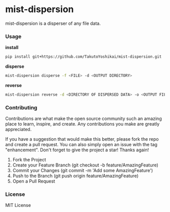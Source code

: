 # mist-dispersion
mist-dispersion is a disperser of any file data.

### Usage
**install**
```bash
pip install git+https://github.com/TakutoYoshikai/mist-dispersion.git
```

**disperse**
```bash
mist-dispersion disperse -f <FILE> -d <OUTPUT DIRECTORY>
```

**reverse**
```bash
mist-dispersion reverse -d <DIRECTORY OF DISPERSED DATA> -o <OUTPUT FILE> -s <ORIGINAL FILE SIZE>
```

### Contributing

Contributions are what make the open source community such an amazing place to learn, inspire, and create. Any contributions you make are greatly appreciated.

If you have a suggestion that would make this better, please fork the repo and create a pull request. You can also simply open an issue with the tag "enhancement". Don't forget to give the project a star! Thanks again!

1. Fork the Project
2. Create your Feature Branch (git checkout -b feature/AmazingFeature)
3. Commit your Changes (git commit -m 'Add some AmazingFeature')
4. Push to the Branch (git push origin feature/AmazingFeature)
5. Open a Pull Request

### License
MIT License
